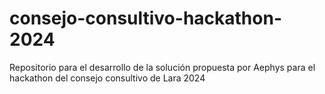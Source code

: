 # consejo-consultivo-hackathon-2024
Repositorio para el desarrollo de la solución propuesta por Aephys para el hackathon del consejo consultivo de Lara 2024
